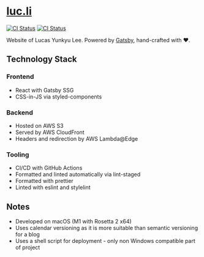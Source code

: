 # [luc.li](https://luc.li)

[![CI Status](https://github.com/rocketll/luc.li/workflows/Main%20CI/badge.svg)](https://github.com/RocketLL/luc.li/actions/workflows/main.yml) [![CI Status](https://github.com/rocketll/luc.li/workflows/Development%20CI/badge.svg)](https://github.com/RocketLL/luc.li/actions/workflows/devel.yml)

Website of Lucas Yunkyu Lee. Powered by [Gatsby](http://gatsbyjs.com), hand-crafted with ❤️.

## Technology Stack

### Frontend

- React with Gatsby SSG
- CSS-in-JS via styled-components

### Backend

- Hosted on AWS S3
- Served by AWS CloudFront
- Headers and redirection by AWS Lambda@Edge

### Tooling

- CI/CD with GitHub Actions
- Formatted and linted automatically via lint-staged
- Formatted with prettier
- Linted with eslint and stylelint

## Notes

- Developed on macOS (M1 with Rosetta 2 x64)
- Uses calendar versioning as it is more suitable than semantic versioning for a blog
- Uses a shell script for deployment - only non Windows compatible part of project
